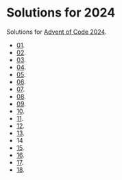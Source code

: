 # Solutions for 2024
Solutions for [Advent of Code 2024](https://adventofcode.com/).
*  [01](01/).
*  [02](02/).
*  [03](03/).
*  [04](04/).
*  [05](05/).
*  [06](06/).
*  [07](07/).
*  [08](08/).
*  [09](09/).
*  [10](10/).
*  [11](11/).
*  [12](12/).
*  [13](13/).
*  14
*  [15](15/).
*  [16](16/).
*  [17](17/).
*  [18](18/).
